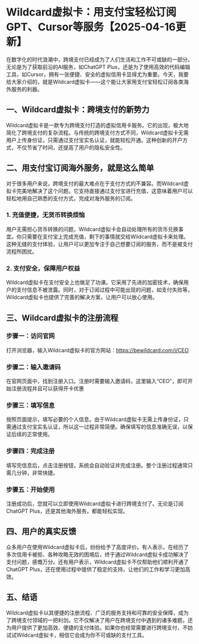 # Wildcard虚拟卡：用支付宝轻松订阅GPT、Cursor等服务【2025-04-16更新】

在数字化的时代浪潮中，跨境支付已经成为了人们生活和工作不可或缺的一部分。无论是为了获取前沿的AI服务，如ChatGPT Plus，还是为了使用高效的代码编辑工具，如Cursor，拥有一张便捷、安全的虚拟信用卡显得尤为重要。今天，我要给大家介绍的，就是Wildcard虚拟卡——这个能让大家用支付宝轻松订阅各类海外服务的利器。

## 一、Wildcard虚拟卡：跨境支付的新势力

Wildcard虚拟卡是一款专为跨境支付打造的虚拟信用卡服务。它的出现，极大地简化了跨境支付的复杂流程。与传统的跨境支付方式不同，Wildcard虚拟卡无需用户上传身份证，只需通过支付宝实名认证，就能轻松开通。这种创新的开户方式，不仅节省了时间，还提高了用户的隐私安全性。

## 二、用支付宝订阅海外服务，就是这么简单

对于很多用户来说，跨境支付的最大难点在于支付方式的不兼容。而Wildcard虚拟卡完美地解决了这个问题。它支持直接通过支付宝进行充值，这意味着用户可以轻松地用自己熟悉的支付方式，完成对海外服务的订阅。

### 1\. 充值便捷，无货币转换烦恼

用户无需担心货币转换的问题，Wildcard虚拟卡会自动处理所有的货币兑换事宜。你只需要在支付宝上完成充值，剩下的事情就交给Wildcard虚拟卡来处理。这种无缝的支付体验，让用户可以更加专注于自己想要订阅的服务，而不是被支付流程所困扰。

### 2\. 支付安全，保障用户权益

Wildcard虚拟卡在支付安全上也做足了功课。它采用了先进的加密技术，确保用户的支付信息不被泄露。同时，对于订阅过程中可能出现的问题，如支付失败等，Wildcard虚拟卡也提供了完善的解决方案，让用户可以放心使用。

## 三、Wildcard虚拟卡的注册流程

### 步骤一：访问官网

打开浏览器，输入Wildcard虚拟卡的官方网站：https://bewildcard.com/i/CEO

### 步骤二：输入邀请码

在官网页面中，找到注册入口。注册时需要输入邀请码，这里输入“CEO”，即可开始注册流程并且可以获得开卡优惠

### 步骤三：填写信息

按照页面提示，填写必要的个人信息。由于Wildcard虚拟卡无需上传身份证，只需通过支付宝实名认证，所以这一过程非常简便。确保填写的信息准确无误，以保证后续的正常使用。

### 步骤四：完成注册

填写完信息后，点击注册按钮，系统会自动验证并完成注册。整个注册过程通常只需几分钟，非常快捷。

### 步骤五：开始使用

注册成功后，您就可以立即使用Wildcard虚拟卡进行跨境支付了。无论是订阅ChatGPT Plus，还是其他海外服务，都能轻松实现。

## 四、用户的真实反馈

众多用户在使用Wildcard虚拟卡后，纷纷给予了高度评价。有人表示，在经历了多次信用卡被拒、各种攻略无效的困境后，终于通过Wildcard虚拟卡成功解决了支付问题，感慨万分。还有用户表示，Wildcard虚拟卡不仅帮助他们顺利开通了ChatGPT Plus，还在使用过程中提供了稳定的支持，让他们的工作和学习更加高效。

## 五、结语

Wildcard虚拟卡以其便捷的注册流程、广泛的服务支持和可靠的安全保障，成为了跨境支付领域的一把利剑。它不仅解决了用户在跨境支付中遇到的诸多难题，还为用户提供了更加高效、便捷的支付体验。如果你也经常需要进行跨境支付，不妨试试Wildcard虚拟卡，相信它会成为你不可或缺的支付工具。
